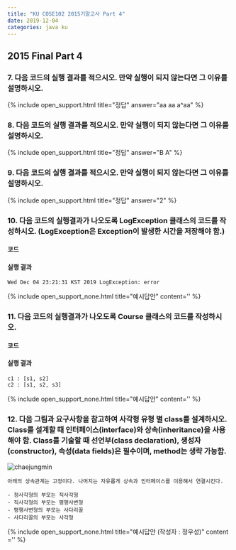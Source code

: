 ```yaml
---
title: "KU COSE102 2015기말고사 Part 4"
date: 2019-12-04
categories: java ku
---
```


## 2015 Final Part 4

### 7. 다음 코드의 실행 결과를 적으시오. 만약 실행이 되지 않는다면 그 이유를 설명하시오.

<script src="https://gist.github.com/DetegiCE/ca9ee003598ffe42504a97c6aef481da.js"></script>

{% include open_support.html title="정답" answer="aa
aa
a^aa" %}

### 8. 다음 코드의 실행 결과를 적으시오. 만약 실행이 되지 않는다면 그 이유를 설명하시오.

<script src="https://gist.github.com/DetegiCE/8741fa4bd0ee94215c2f2cb25f7e9eae.js"></script>

{% include open_support.html title="정답" answer="B
A" %}

### 9. 다음 코드의 실행 결과를 적으시오. 만약 실행이 되지 않는다면 그 이유를 설명하시오.

<script src="https://gist.github.com/DetegiCE/45632daab522f744e491a23f09fbc93e.js"></script>

{% include open_support.html title="정답" answer="2" %}

### 10. 다음 코드의 실행결과가 나오도록 LogException 클래스의 코드를 작성하시오. (LogException은 Exception이 발생한 시간을 저장해야 함.)

#### 코드

<script src="https://gist.github.com/DetegiCE/94c8b44be6758155035007451611d746.js"></script>

#### 실행 결과

``Wed Dec 04 23:21:31 KST 2019 LogException: error``

{% include open_support_none.html title="예시답안" content='<script src="https://gist.github.com/DetegiCE/a6aacc73f4cf2c1d938c120c0643b182.js"></script>' %}

### 11. 다음 코드의 실행결과가 나오도록 Course 클래스의 코드를 작성하시오.

#### 코드

<script src="https://gist.github.com/DetegiCE/76479b38ac527cf03386b43bec9ee713.js"></script>

#### 실행 결과

```
c1 : [s1, s2]
c2 : [s1, s2, s3]
```

{% include open_support_none.html title="예시답안" content='<script src="https://gist.github.com/DetegiCE/5abc61639f103a9b295e13321186a4e1.js"></script>' %}


### 12. 다음 그림과 요구사항을 참고하여 사각형 유형 별 class를 설계하시오. Class를 설계할 때 인터페이스(interface)와 상속(inheritance)을 사용해야 함. Class를 기술할 때 선언부(class declaration), 생성자(constructor), 속성(data fields)은 필수이며, method는 생략 가능함. 

![chaejungmin](https://user-images.githubusercontent.com/26007107/70151874-886c1180-16ef-11ea-9305-24dc54c47cf5.PNG)

```
아래의 상속관계는 고정이다. 나머지는 자유롭게 상속과 인터페이스를 이용해서 연결시킨다.

- 정사각형의 부모는 직사각형
- 직사각형의 부모는 평행사변형
- 평행사변형의 부모는 사다리꼴
- 사다리꼴의 부모는 사각형
```

{% include open_support_none.html title="예시답안 (작성자 : 정우성)" content ='<script src="https://gist.github.com/DetegiCE/c81d0e662fd3c19a81da39d4f4c38fe1.js"></script>' %}
